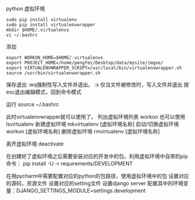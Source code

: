 python 虚拟环境

```shell
sudo pip install virtualenv
sudo pip install virtualenvwrapper
mkdir $HOME/.virtualenvs
vi ~/.bashrc
```

添加

```shell
export WORKON_HOME=$HOME/.virtualenvs
export PROJECT_HOME=/home/pengfei/Desktop/data/mysite/imgxe/
export VIRTUALENVWRAPPER_SCRIPT=/usr/local/bin/virtualenvwrapper.sh
source /usr/bin/virtualenvwrapper.sh
```

保存退出   :wq强制性写入文件并退出。   :x 仅当文件被修改时，写入文件并退出   按esc退出编辑模式，回到命令模式

运行
source ~/.bashrc

此时virtualenvwrapper就可以使用了。
列出虚拟环境列表
workon
也可以使用
lsvirtualenv
新建虚拟环境
mkvirtualenv [虚拟环境名称]
启动/切换虚拟环境
workon [虚拟环境名称]
删除虚拟环境
rmvirtualenv [虚拟环境名称]

离开虚拟环境
deactivate


在创建好了虚拟环境之后需要安装对应的开发中的包，利用虚拟环境中自带的pip命令：
pip install -U -r requirements/DEVELOPMENT


在用pycharm中需要配置对应的python的包路径，使用虚拟环境中的包
设置对应的源码，资源文件
设置对应的setting文件
设置django server  配置其中的环境变量：DJANGO_SETTINGS_MODULE=settings.development
